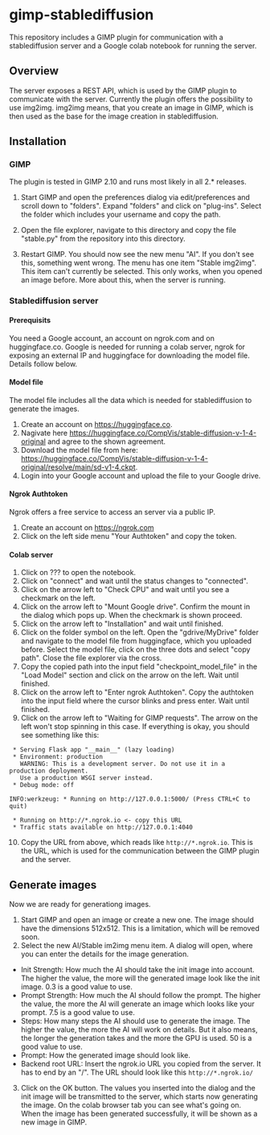 # gimp-stablediffusion

This repository includes a GIMP plugin for communication with a stablediffusion server and a Google colab notebook for running the server.

## Overview

The server exposes a REST API, which is used by the GIMP plugin to communicate with the server. Currently the plugin offers the possibility to use img2img. img2img means, that you create an image in GIMP, which is then used as the base for the image creation in stablediffusion.

## Installation
### GIMP

The plugin is tested in GIMP 2.10 and runs most likely in all 2.* releases.

1. Start GIMP and open the preferences dialog via edit/preferences and scroll down to "folders". Expand "folders" and click on "plug-ins". Select the folder which includes your username and copy the path. 

2. Open the file explorer, navigate to this directory and copy the file "stable.py" from the repository into this directory.

3. Restart GIMP. You should now see the new menu "AI". If you don't see this, something went wrong. The menu has one item "Stable img2img". This item can't currently be selected. This only works, when you opened an image before. More about this, when the server is running.

### Stablediffusion server
#### Prerequisits
You need a Google account, an account on ngrok.com and on huggingface.co. Google is needed for running a colab server, ngrok for exposing an external IP and huggingface for downloading the model file. Details follow below.

#### Model file
The model file includes all the data which is needed for stablediffusion to generate the images.
1. Create an account on https://huggingface.co. 
2. Nagivate here https://huggingface.co/CompVis/stable-diffusion-v-1-4-original and agree to the shown agreement. 
3. Download the model file from here: https://huggingface.co/CompVis/stable-diffusion-v-1-4-original/resolve/main/sd-v1-4.ckpt. 
4. Login into your Google account and upload the file to your Google drive.

#### Ngrok Authtoken
Ngrok offers a free service to access an server via a public IP.
1. Create an account on https://ngrok.com
2. Click on the left side menu "Your Authtoken" and copy the token.

#### Colab server
1. Click on ??? to open the notebook.
2. Click on "connect" and wait until the status changes to "connected".
3. Click on the arrow left to "Check CPU" and wait until you see a checkmark on the left.
4. Click on the arrow left to "Mount Google drive". Confirm the mount in the dialog which pops up. When the checkmark is shown proceed.
5. Click on the arrow left to "Installation" and wait until finished.
6. Click on the folder symbol on the left. Open the "gdrive/MyDrive" folder and navigate to the model file from huggingface, which you uploaded before. Select the model file, click on the three dots and select "copy path". Close the file explorer via the cross.
7. Copy the copied path into the input field "checkpoint_model_file" in the "Load Model" section and click on the arrow on the left. Wait until finished.
8. Click on the arrow left to "Enter ngrok Authtoken". Copy the authtoken into the input field where the cursor blinks and press enter. Wait until finished.
9. Click on the arrow left to "Waiting for GIMP requests". The arrow on the left won't stop spinning in this case. If everything is okay, you should see something like this:
```
 * Serving Flask app "__main__" (lazy loading)
 * Environment: production
   WARNING: This is a development server. Do not use it in a production deployment.
   Use a production WSGI server instead.
 * Debug mode: off

INFO:werkzeug: * Running on http://127.0.0.1:5000/ (Press CTRL+C to quit)

 * Running on http://*.ngrok.io <- copy this URL
 * Traffic stats available on http://127.0.0.1:4040
 ```
 
 10. Copy the URL from above, which reads like ```http://*.ngrok.io```. This is the URL, which is used for the communication between the GIMP plugin and the server. 

## Generate images
Now we are ready for generationg images.

1. Start GIMP and open an image or create a new one. The image should have the dimensions 512x512. This is a limitation, which will be removed soon.
2. Select the new AI/Stable im2img menu item. A dialog will open, where you can enter the details for the image generation.
- Init Strength: How much the AI should take the init image into account. The higher the value, the more will the generated image look like the init image. 0.3 is a good value to use.
- Prompt Strength: How much the AI should follow the prompt. The higher the value, the more the AI will generate an image which looks like your prompt. 7.5 is a good value to use.
- Steps: How many steps the AI should use to generate the image. The higher the value, the more the AI will work on details. But it also means, the longer the generation takes and the more the GPU is used. 50 is a good value to use.
- Prompt: How the generated image should look like.
- Backend root URL: Insert the ngrok.io URL you copied from the server. It has to end by an "/". The URL should look like this ```http://*.ngrok.io/```
3. Click on the OK button. The values you inserted into the dialog and the init image will be transmitted to the server, which starts now generating the image. On the colab browser tab you can see what's going on. When the image has been generated successfully, it will be shown as a new image in GIMP.
